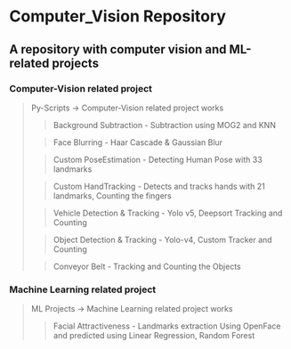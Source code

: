 # Computer_Vision Repository

## A repository with computer vision and ML-related projects

### Computer-Vision related project
> Py-Scripts -> Computer-Vision related project works
>> Background Subtraction - Subtraction using MOG2 and KNN
>
>> Face Blurring - Haar Cascade & Gaussian Blur
>
>> Custom PoseEstimation - Detecting Human Pose with 33 landmarks
>
>> Custom HandTracking - Detects and tracks hands with 21 landmarks, Counting the fingers
>
>> Vehicle Detection & Tracking - Yolo v5, Deepsort Tracking and Counting
>
>> Object Detection & Tracking - Yolo-v4, Custom Tracker and Counting
>
>> Conveyor Belt - Tracking and Counting the Objects

### Machine Learning related project
> ML Projects -> Machine Learning related project works
>> Facial Attractiveness - Landmarks extraction Using OpenFace and predicted using Linear Regression, Random Forest
